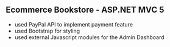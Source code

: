 ## Ecommerce Bookstore - ASP.NET MVC 5
- used PayPal API to implement payment feature
- used Bootstrap for styling
- used external Javascript modules for the Admin Dashboard
